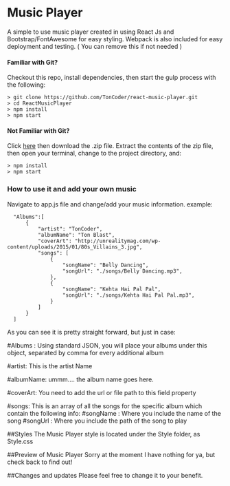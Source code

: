 # Music Player

A simple to use music player created in using React Js and Bootstrap/FontAwesome for easy styling. 
Webpack is also included for easy deployment and testing. ( You can remove this if not needed )

#### Familiar with Git?
Checkout this repo, install dependencies, then start the gulp process with the following:

```
> git clone https://github.com/TonCoder/react-music-player.git
> cd ReactMusicPlayer
> npm install
> npm start
```

#### Not Familiar with Git?
Click [here](https://github.com/TonCoder/react-music-player/archive/master.zip) then download the .zip file.  Extract the contents of the zip file, then open your terminal, change to the project directory, and:

```
> npm install
> npm start
```
### How to use it and add your own music
Navigate to app.js file and change/add your music information. example:

```
  "Albums":[
      {               
          "artist": "TonCoder",
          "albumName": "Ton Blast",
          "coverArt": "http://unrealitymag.com/wp-content/uploads/2015/01/80s_Villains_3.jpg",
          "songs": [
              {
                  "songName": "Belly Dancing",
                  "songUrl": "./songs/Belly Dancing.mp3",
              },
              {
                  "songName": "Kehta Hai Pal Pal",
                  "songUrl": "./songs/Kehta Hai Pal Pal.mp3",
              }
          ]
      }
  ]
```

As you can see it is pretty straight forward, but just in case:

#Albums :
Using standard JSON, you will place your albums under this object, separated by comma for every additional album

#artist:
This is the artist Name

#albumName:
ummm.... the album name goes here.

#coverArt:
You need to add the url or file path to this field property

#songs:
This is an array of all the songs for the specific album which contain the following info:
   #songName :  Where you include the name of the song
   #songUrl : Where you include the path of the song to play
   
   
##Styles
The Music Player style is located under the Style folder, as Style.css


##Preview of Music Player
Sorry at the moment I have nothing for ya, but check back to find out!

##Changes and updates
Please feel free to change it to your benefit.
